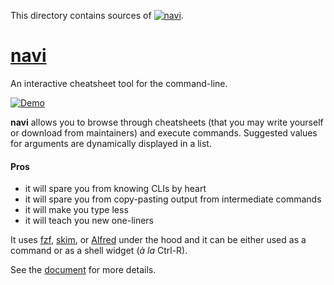 This directory contains sources of [![navi][navi_version]][navi_package].
<!-- First 2 lines are stripped by AU -->

[navi_version]: https://img.shields.io/chocolatey/v/navi.svg?label=navi
[navi_package]: https://chocolatey.org/packages/navi

# [navi](https://github.com/denisidoro/navi)

An interactive cheatsheet tool for the command-line.

[![Demo](https://asciinema.org/a/406461.svg)](https://asciinema.org/a/406461)

**navi** allows you to browse through cheatsheets (that you may write yourself or download from maintainers) and execute commands. Suggested values for arguments are dynamically displayed in a list.

#### Pros
- it will spare you from knowing CLIs by heart
- it will spare you from copy-pasting output from intermediate commands
- it will make you type less
- it will teach you new one-liners

It uses [fzf](https://github.com/junegunn/fzf), [skim](https://github.com/lotabout/skim), or [Alfred](https://www.alfredapp.com/) under the hood and it can be either used as a command or as a shell widget (*à la* Ctrl-R).

See the [document](https://github.com/denisidoro/navi/blob/master/README.md) for more details.
